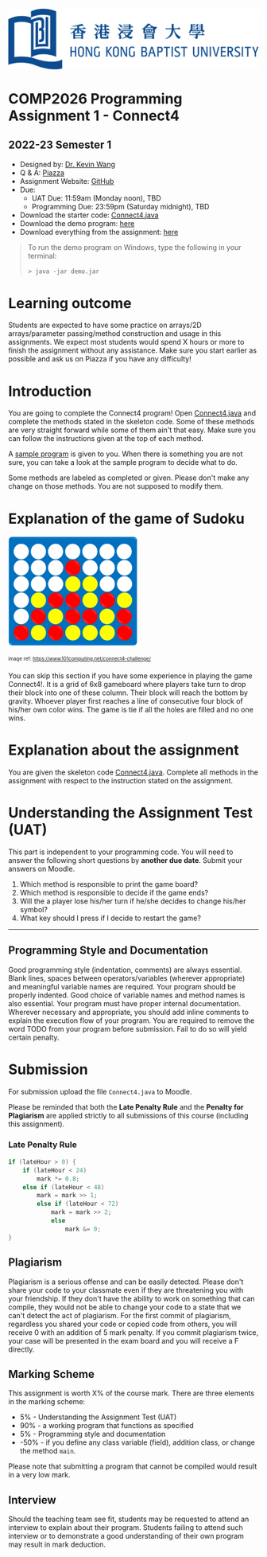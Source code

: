 ![](hkbu.png)
# COMP2026 Programming Assignment 1 - Connect4

## 2022-23 Semester 1

* Designed by: [Dr. Kevin Wang](mailto:kevinw@comp.hkbu.edu.hk)
* Q & A: [Piazza](https://piazza.com/)
* Assignment Website: [GitHub](https://github.com/khwang0/COMP2026-2223PA1)
* Due: 
  * UAT Due: 11:59am (Monday noon), TBD
  * Programming Due: 23:59pm (Saturday midnight), TBD 
* Download the starter code: [Connect4.java](Connect4.java) 
* Download the demo program: [here](demo.jar)
* Download everything from the assignment: [here](https://github.com/khwang0/COMP2026-2223PA1/archive/refs/heads/master.zip)

> To run the demo program on Windows, type the following in your terminal:
> 
> ```sh
> > java -jar demo.jar
> ```



# Learning outcome

Students are expected to have some practice on arrays/2D arrays/parameter passing/method construction and usage in this assignments. We expect most students would spend X hours or more to finish the assignment without any assistance. Make sure you start earlier as possible and ask us on Piazza if you have any difficulty!


# Introduction

You are going to complete the Connect4 program! Open [Connect4.java](Connect4.java) and complete the methods stated in the skeleton code. Some of these methods are very straight forward while some of them ain't that easy. Make sure you can follow the instructions given at the top of each method.

A [sample program](demo.jar) is given to you. When there is something you are not sure, you can take a look at the sample program to decide what to do.

Some methods are labeled as completed or given. Please don't make any change on those methods. You are not supposed to modify them.

# Explanation of the game of Sudoku

![](connect4.png)

<sub><sup>image ref: https://www.101computing.net/connect4-challenge/</sup></sub>

You can skip this section if you have some experience in playing the game Connect4!. It is a grid of 6x8 gameboard where players take turn to drop their block into one of these column. Their block will reach the bottom by gravity. Whoever player first reaches a line of consecutive four block of his/her own color wins. The game is tie if all the holes are filled and no one wins.


# Explanation about the assignment

You are given the skeleton code [Connect4.java](Connect4.java). Complete all methods in the assignment with respect to the instruction stated on the assignment.







# Understanding the Assignment Test (UAT)

This part is independent to your programming code. You will need to answer the following short questions by **another due date**.
Submit your answers on Moodle. 

1. Which method is responsible to print the game board?
2. Which method is responsible to decide if the game ends?
3. Will the a player lose his/her turn if he/she decides to change his/her symbol?
4. What key should I press if I decide to restart the game?


---

## Programming Style and Documentation 

Good programming style (indentation, comments) are always essential.  Blank lines, spaces between operators/variables (wherever appropriate) and meaningful variable names are required. Your program should be properly indented.  Good choice of variable names and method names is also essential.  Your program must have proper internal documentation.
Wherever necessary and appropriate, you should add inline comments to explain the execution flow of your program. You are required to remove the word TODO from your program before submission. Fail to do so will yield certain penalty.



# Submission 
For submission upload the file `Connect4.java` to Moodle.  

Please be reminded that both the **Late Penalty Rule** and the **Penalty for Plagiarism** are applied strictly to all submissions of this course (including this assignment).   

### Late Penalty Rule

```java
if (lateHour > 0) {
    if (lateHour < 24) 
        mark *= 0.8;
    else if (lateHour < 48)
        mark = mark >> 1;
        else if (lateHour < 72)
            mark = mark >> 2;
            else
                mark &= 0;
}
```





 ## Plagiarism

 Plagiarism is a serious offense and can be easily detected. Please don't share your code to your classmate even if they are threatening you with your friendship. If they don't have the ability to work on something that can compile, they would not be able to change your code to a state that we can't detect the act of plagiarism. For the first commit of plagiarism, regardless you shared your code or copied code from others, you will receive 0 with an addition of 5 mark penalty. If you commit plagiarism twice, your case will be presented in the exam board and you will receive a F directly.

## Marking Scheme 
This assignment is worth X% of the course mark.  There are three elements in the marking scheme: 
* 5% - Understanding the Assignment Test (UAT)
* 90% - a working program that functions as specified 
* 5% - Programming style and documentation 
* -50% - if you define any class variable (field), addition class, or change the method `main`.

Please note that submitting a program that cannot be compiled would result in a very low mark. 

 

## Interview 
Should the teaching team see fit, students may be requested to attend an interview to explain about their program.  Students failing to attend such interview or to demonstrate a good understanding of their own program may result in mark deduction. 


